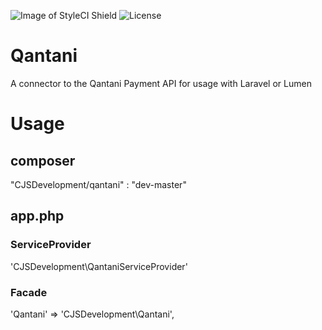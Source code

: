 ![Image of StyleCI Shield](https://styleci.io/repos/43498274/shield)
![License](https://packagist.org/packages/cjsdevelopment/qantani)


# Qantani
A connector to the Qantani Payment API for usage with Laravel or Lumen

# Usage
## composer
"CJSDevelopment/qantani" : "dev-master"

## app.php
### ServiceProvider
'CJSDevelopment\QantaniServiceProvider'

### Facade
'Qantani' => 'CJSDevelopment\Qantani',

